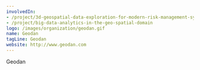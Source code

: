 ```yaml
---
involvedIn:
- /project/3d-geospatial-data-exploration-for-modern-risk-management-systems
- /project/big-data-analytics-in-the-geo-spatial-domain
logo: /images/organization/geodan.gif
name: Geodan
tagLine: Geodan
website: http://www.geodan.com
---
```

Geodan
